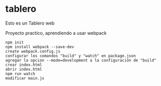 # tablero
Esto es un Tablero web

Proyecto practico, aprendiendo a usar webpack

```
npm init
npm install webpack --save-dev
create webpack.config.js
configurar los comandos "build" y "watch" en package.json
agregar la opcion --mode=development a la configuración de "build"
crear index.html
abrir index.html
npm run watch
modificar main.js
```
